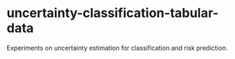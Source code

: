# uncertainty-classification-tabular-data
Experiments on uncertainty estimation for classification and risk prediction.

